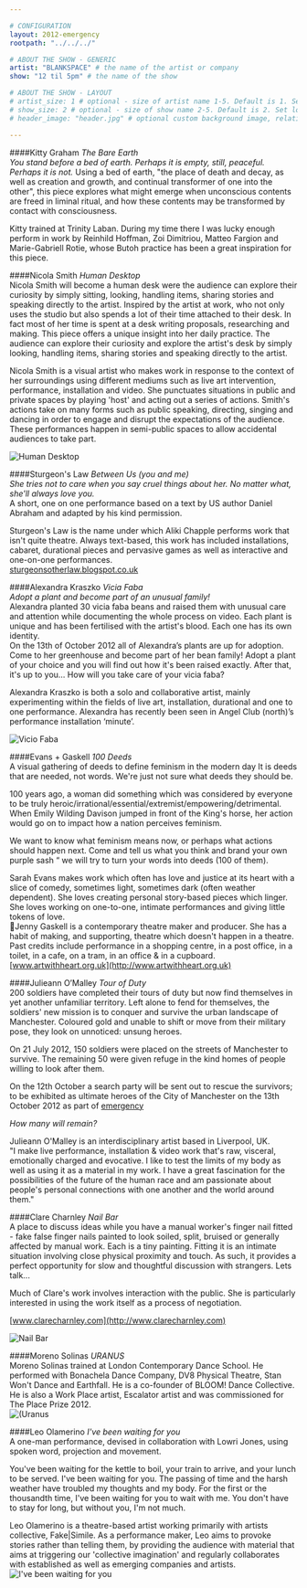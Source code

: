 ```yaml
---

# CONFIGURATION
layout: 2012-emergency
rootpath: "../../../"

# ABOUT THE SHOW - GENERIC
artist: "BLANKSPACE" # the name of the artist or company
show: "12 til 5pm" # the name of the show

# ABOUT THE SHOW - LAYOUT
# artist_size: 1 # optional - size of artist name 1-5. Default is 1. Set longer names to lower values
# show_size: 2 # optional - size of show name 2-5. Default is 2. Set longer names to lower values
# header_image: "header.jpg" # optional custom background image, relative to current page

---
```

####Kitty Graham   *The Bare Earth*   
*You stand before a bed of earth. Perhaps it is empty, still, peaceful. Perhaps it is not.*	
Using a bed of earth, "the place of death and decay, as well as creation and growth, and continual transformer of one into the other", this piece explores what might emerge when unconscious contents are freed in liminal ritual, and how these contents may be transformed by contact with consciousness.    

Kitty trained at Trinity Laban. During my time there I was lucky enough perform in work by Reinhild Hoffman, Zoi Dimitriou, Matteo Fargion and Marie-Gabriell Rotie, whose Butoh practice has been a great inspiration for this piece.    
####Nicola Smith   *Human Desktop*	    
Nicola Smith will become a human desk were the audience can explore their curiosity by simply sitting, looking, handling items, sharing stories and speaking directly to the artist.	Inspired by the artist at work, who not only uses the studio but also spends a lot of their time attached to their desk.  In fact most of her time is spent at a desk writing proposals, researching and making. This piece offers a unique insight into her daily practice. The audience can explore their curiosity and explore the artist's desk by simply looking, handling items, sharing stories and speaking directly to the artist.       

Nicola Smith is a visual artist who makes work in response to the context of her surroundings using different mediums such as live art intervention, performance, installation and video. She punctuates situations in public and private spaces by playing 'host' and acting out a series of actions. Smith's actions take on many forms such as public speaking, directing, singing and dancing in order to engage and disrupt the expectations of the audience. These performances happen in semi-public spaces to allow accidental audiences to take part.    

![Human Desktop](NicolaSmith.jpg)    
####Sturgeon's Law   *Between Us (you and me)*    	                            	
*She tries not to care when you say cruel things about her. No matter what, she'll always love you.*      
A short, one on one performance based on a text by US author Daniel Abraham and adapted by his kind permission.	     

Sturgeon's Law is the name under which Aliki Chapple performs work that isn't quite theatre. Always text-based, this work has included installations, cabaret, durational pieces and pervasive games as well as interactive and one-on-one performances.     
[sturgeonsotherlaw.blogspot.co.uk](http://sturgeonsotherlaw.blogspot.co.uk/)     
####Alexandra Kraszko	   *Vicia Faba*	    
*Adopt a plant and become part of an unusual family!*    
Alexandra planted 30 vicia faba beans and raised them with unusual care and attention while documenting the whole process on video. Each plant is unique and has been fertilised with the artist's blood. Each one has its own identity.     
On the 13th of October 2012 all of Alexandra’s plants are up for adoption.    
Come to her greenhouse and become part of her bean family! Adopt a plant of your choice and you will find out how it's been raised exactly. After that, it's up to you… How will you take care of your vicia faba?    

Alexandra Kraszko is both a solo and collaborative artist, mainly experimenting within the fields of live art, installation, durational and one to one performance.  Alexandra has recently been seen in Angel Club (north)’s performance installation ‘minute’.    

![Vicio Faba](ViciaFaba.jpg)    
####Evans + Gaskell   *100 Deeds*    
A visual gathering of deeds to define feminism in the modern day	It is deeds that are needed, not words. We're just not sure what deeds they should be.    

100 years ago, a woman did something which was considered by everyone to be truly heroic/irrational/essential/extremist/empowering/detrimental.  When Emily Wilding Davison jumped in front of the King's horse, her action would go on to impact how a nation perceives feminism.    
 
We want to know what feminism means now, or perhaps what actions should happen next.  Come and tell us what you think and brand your own purple sash “ we will try to turn your words into deeds (100 of them).    

Sarah Evans makes work which often has love and justice at its heart with a slice of comedy, sometimes light, sometimes dark (often weather dependent). She loves creating personal story-based pieces which linger. She loves working on one-to-one, intimate performances and giving little tokens of love.    
Jenny Gaskell is a contemporary theatre maker and producer.  She has a habit of making, and supporting, theatre which doesn't happen in a theatre. Past credits include performance in a shopping centre, in a post office, in a toilet, in a cafe, on a tram, in an office & in a cupboard.    
[www.artwithheart.org.uk](http://www.artwithheart.org.uk)    
####Julieann O’Malley   *Tour of Duty*	    
200 soldiers have completed their tours of duty but now find themselves in yet another unfamiliar territory.  Left alone to fend for themselves,  the soldiers' new mission is to conquer and survive the urban landscape of Manchester. Coloured gold and unable to shift or move from their military pose, they look on unnoticed: unsung heroes.     

On 21 July 2012, 150 soldiers were placed on the streets of Manchester to survive. The remaining 50 were given refuge in the kind homes of people willing to look after them.    

On the 12th October a search party will be sent out to rescue the survivors; to be exhibited as ultimate heroes of the City of Manchester on the 13th October 2012 as part of [emergency](http://emergencymcr.org)    

*How many will remain?*      

Julieann O'Malley is an interdisciplinary artist based in Liverpool, UK.  
"I make live performance, installation & video work that's raw, visceral, emotionally charged and evocative. I like to test the limits of my body as well as using it as a material in my work. I have a great fascination for the possibilities of the future of the human race  and am passionate about people's personal connections with one another and the world around them."
####Clare Charnley	   *Nail Bar*    
A place to discuss ideas while you have a manual worker's finger nail fitted - fake false finger nails painted to look soiled, split, bruised or generally affected by manual work. Each is a tiny painting.  Fitting it is an intimate situation involving close physical proximity and touch. As such, it provides a perfect opportunity for slow and thoughtful discussion with strangers. Lets talk...    

Much of Clare's work involves interaction with the public. She is particularly interested in using the work itself as a process of negotiation.    

[www.clarecharnley.com](http://www.clarecharnley.com)    

![Nail Bar](NailBar.jpg)

####Moreno Solinas   *URANUS*    
Moreno Solinas trained at London Contemporary Dance School. He performed with Bonachela Dance Company, DV8 Physical Theatre, Stan Won't Dance and Earthfall. He is a co-founder of BLOOM! Dance Collective. He is also a Work Place artist, Escalator artist and was commissioned for The Place Prize 2012.    
![(Uranus](Uranus.jpg)
####Leo Olamerino   *I've been waiting for you*    
A one-man performance, devised in collaboration with Lowri Jones, using spoken word, projection and movement.    

You've been waiting for the kettle to boil, your train to arrive, and your lunch to be served. I've been waiting for you. The passing of time and the harsh weather have troubled my thoughts and my body. For the first or the thousandth time, I've been waiting for you to wait with me. You don't have to stay for long, but without you, I'm not much.    

Leo Olamerino is a theatre-based artist working primarily with artists collective, Fake|Simile. As a performance maker, Leo aims to provoke stories rather than telling them, by providing the audience with material that aims at triggering our 'collective imagination' and regularly collaborates with established as well as emerging companies and artists.    
![I've been waiting for you](SAM_0730.jpg)
